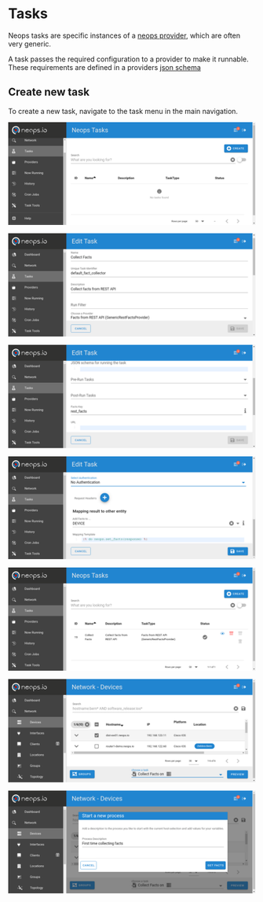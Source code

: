 # Tasks

Neops tasks are specific instances of a [neops provider](https://link), which are often very generic. 

A task passes the required configuration to a provider to make it runnable. These requirements are defined in a providers [json schema](https://link) 


## Create new task

To create a new task, navigate to the task menu in the main navigation.

![Search Elements](../_media/screenshots/tasks-empty.png)

![Search Elements](../_media/screenshots/edit-task-1.png)

![Search Elements](../_media/screenshots/edit-task-2.png)

![Search Elements](../_media/screenshots/edit-task-3.png)

![Search Elements](../_media/screenshots/menu-tasks.png)

![Search Elements](../_media/screenshots/devices-run-task-1.png)

![Search Elements](../_media/screenshots/devices-run-task-2.png)